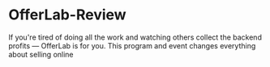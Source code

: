 # OfferLab-Review
If you're tired of doing all the work and watching others collect the backend profits — OfferLab is for you. This program and event changes everything about selling online
